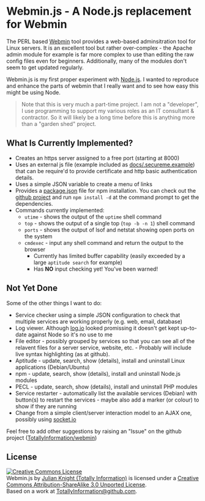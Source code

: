 # Webmin.js - A Node.js replacement for Webmin #

The PERL based [Webmin](http://www.webmin.com/) tool provides a web-based adminsitration tool for Linux servers. It is an excellent tool but rather over-complex - the Apache admin module for example is far more complex to use than editing the raw config files even for beginners. Additionally, many of the modules don't seem to get updated regularly.

Webmin.js is my first proper experiment with [Node.js](http://nodejs.org). I wanted to reproduce and enhance the parts of webmin that I really want and to see how easy this might be using Node.

> Note that this is very much a part-time project. I am not a "developer", I use programming to support my various roles as an IT consultant & contractor. So it will likely be a long time before this is anything more than a "garden shed" project.

## What Is Currently Implemented? ##
* Creates an https server assigned to a free port (starting at 8000)
* Uses an external js file (example included as [docs/.secureme.example](docs/.secureme.example)) that can be require'd to provide certificate and http basic authentication details.
* Uses a simple JSON variable to create a menu of links
* Provides a [package.json](package.json) file for npm installation. You can check out the [github project](https://TotallyInformation@github.com/TotallyInformation/webmin.git) and run `npm install -d` at the command prompt to get the dependencies.
* Commands currently implemented:
  * `utime` - shows the output of the `uptime` shell command
  * `top` - shows the output of a single top (`top -b -n 1`) shell command
  * `ports` - shows the output of lsof and netstat showing open ports on the system
  * `cmdexec` - input any shell command and return the output to the browser
    * Currently has limited buffer capability (easily exceeded by a large `aptitude search` for example)
    * Has **NO** input checking yet! You've been warned!

## Not Yet Done ##
Some of the other things I want to do:

* Service checker using a simple JSON configuration to check that multiple services are working properly (e.g. web, email, database)
* Log viewer. Although [log.io](http://log.io) looked promissing it doesn't get kept up-to-date against Node so it's no use to me
* File editor - possibly grouped by services so that you can see all of the relavent files for a server service, website, etc. - Probably will include live syntax highlighting (as at github).
* Aptitude - update, search, show (details), install and uninstall Linux applications (Debian/Ubuntu)
* npm - update, search, show (details), install and uninstall Node.js modules
* PECL - update, search, show (details), install and uninstall PHP modules
* Service restarter - automatically list the available services (Debian) with button(s) to restart the services - maybe also add a marker (or colour) to show if they are running
* Change from a simple client/server interaction model to an AJAX one, possibly using [socket.io](http://socket.io/)

Feel free to add other suggestions by raising an "Issue" on the github project ([TotallyInformation/webmin](https://github.com/TotallyInformation/webmin))

## License ##
<a rel="license" href="http://creativecommons.org/licenses/by-sa/3.0/"><img alt="Creative Commons License" style="border-width:0" src="http://i.creativecommons.org/l/by-sa/3.0/88x31.png" /></a><br /><span xmlns:dct="http://purl.org/dc/terms/" href="http://purl.org/dc/dcmitype/InteractiveResource" property="dct:title" rel="dct:type">Webmin.js</span> by <a xmlns:cc="http://creativecommons.org/ns#" href="http://www.totallyinformation.com" property="cc:attributionName" rel="cc:attributionURL">Julian Knight (Totally Information)</a> is licensed under a <a rel="license" href="http://creativecommons.org/licenses/by-sa/3.0/">Creative Commons Attribution-ShareAlike 3.0 Unported License</a>.<br />Based on a work at <a xmlns:dct="http://purl.org/dc/terms/" href="https://TotallyInformation@github.com/TotallyInformation/webmin.git" rel="dct:source">TotallyInformation@github.com</a>.